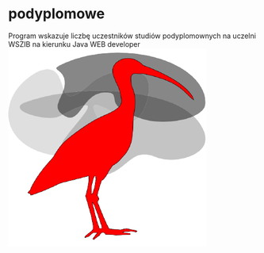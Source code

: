 # podyplomowe
Program wskazuje liczbę uczestników studiów podyplomownych na uczelni WSZIB na kierunku Java WEB developer
![obrazek](https://github.com/MarcinK89/podyplomowe/blob/master/19214402.png)
